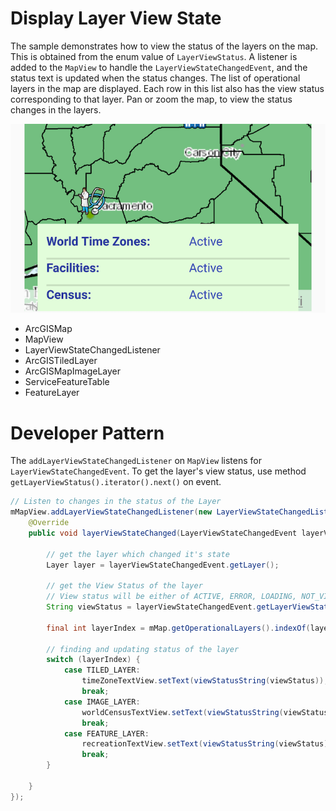 # Display Layer View State

The sample demonstrates how to view the status of the layers on the map. This is obtained from the enum value of `LayerViewStatus`. A listener is added to the `MapView` to handle the `LayerViewStateChangedEvent`, and the status text is updated when the status changes. The list of operational layers in the map are displayed. Each row in this list also has the view status corresponding to that layer. Pan or zoom the map, to view the status changes in the layers.

![Display Layer View State App](display-layer-view-state.png)

* ArcGISMap
* MapView
* LayerViewStateChangedListener
* ArcGISTiledLayer
* ArcGISMapImageLayer
* ServiceFeatureTable
* FeatureLayer

# Developer Pattern

The `addLayerViewStateChangedListener` on `MapView` listens for `LayerViewStateChangedEvent`. To get the layer's view status, use method `getLayerViewStatus().iterator().next()` on event.

```java
// Listen to changes in the status of the Layer
mMapView.addLayerViewStateChangedListener(new LayerViewStateChangedListener() {
    @Override
    public void layerViewStateChanged(LayerViewStateChangedEvent layerViewStateChangedEvent) {

        // get the layer which changed it's state
        Layer layer = layerViewStateChangedEvent.getLayer();

        // get the View Status of the layer
        // View status will be either of ACTIVE, ERROR, LOADING, NOT_VISIBLE, OUT_OF_SCALE, UNKNOWN
        String viewStatus = layerViewStateChangedEvent.getLayerViewStatus().iterator().next().toString();

        final int layerIndex = mMap.getOperationalLayers().indexOf(layer);

        // finding and updating status of the layer
        switch (layerIndex) {
            case TILED_LAYER:
                timeZoneTextView.setText(viewStatusString(viewStatus));
                break;
            case IMAGE_LAYER:
                worldCensusTextView.setText(viewStatusString(viewStatus));
                break;
            case FEATURE_LAYER:
                recreationTextView.setText(viewStatusString(viewStatus));
                break;
        }

    }
});
```

